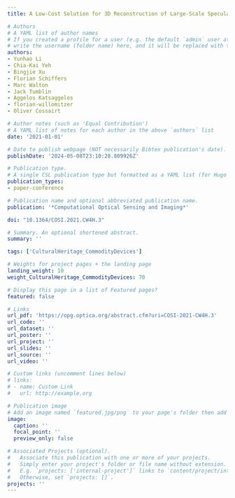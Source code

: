```yaml
---
title: A Low-Cost Solution for 3D Reconstruction of Large-Scale Specular Objects

# Authors
# A YAML list of author names
# If you created a profile for a user (e.g. the default `admin` user at `content/authors/admin/`), 
# write the username (folder name) here, and it will be replaced with their full name and linked to their profile.
authors:
- Yunhao Li
- Chia-Kai Yeh
- Bingjie Xu
- Florian Schiffers
- Marc Walton
- Jack Tumblin
- Aggelos Katsaggelos
- florian-willomitzer
- Oliver Cossairt

# Author notes (such as 'Equal Contribution')
# A YAML list of notes for each author in the above `authors` list
date: '2021-01-01'

# Date to publish webpage (NOT necessarily Bibtex publication's date).
publishDate: '2024-05-08T23:10:28.809926Z'

# Publication type.
# A single CSL publication type but formatted as a YAML list (for Hugo requirements).
publication_types:
- paper-conference

# Publication name and optional abbreviated publication name.
publication: '*Computational Optical Sensing and Imaging*'

doi: "10.1364/COSI.2021.CW4H.3"

# Summary. An optional shortened abstract.
summary: ''

tags: ['CulturalHeritage_CommodityDevices']

# Weights for project pages + the landing page
landing_weight: 10
weight_CulturalHeritage_CommodityDevices: 70

# Display this page in a list of Featured pages?
featured: false

# Links
url_pdf: 'https://opg.optica.org/abstract.cfm?uri=COSI-2021-CW4H.3'
url_code: ''
url_dataset: ''
url_poster: ''
url_project: ''
url_slides: ''
url_source: ''
url_video: ''

# Custom links (uncomment lines below)
# links:
# - name: Custom Link
#   url: http://example.org

# Publication image
# Add an image named `featured.jpg/png` to your page's folder then add a caption below.
image:
  caption: ''
  focal_point: ''
  preview_only: false

# Associated Projects (optional).
#   Associate this publication with one or more of your projects.
#   Simply enter your project's folder or file name without extension.
#   E.g. `projects: ['internal-project']` links to `content/project/internal-project/index.md`.
#   Otherwise, set `projects: []`.
projects: ''
---
```

